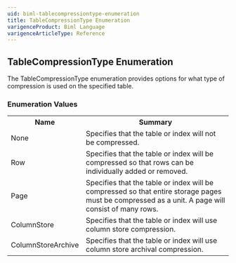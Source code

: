```yaml
---
uid: biml-tablecompressiontype-enumeration
title: TableCompressionType Enumeration
varigenceProduct: Biml Language
varigenceArticleType: Reference
---
```


## TableCompressionType Enumeration<div class="LanguageSummary"><div class ="SummaryItem">The TableCompressionType enumeration provides options for what type of compression is used on the specified table.</div></div><div class="EnumValueGroup">### Enumeration Values<table id="EnumValue" class="MemberList"><tbody><tr><th class="MemberNameColumnHeader">Name</th><th class="MemberSummaryColumnHeader">Summary</th></tr><tr class="cd0"><td class="MemberName">None</td><td class="MemberSummary"><div class ="SummaryItem">Specifies that the table or index will not be compressed.</div></td></tr><tr class="cd1"><td class="MemberName">Row</td><td class="MemberSummary"><div class ="SummaryItem">Specifies that the table or index will be compressed so that rows can be individually added or removed.</div></td></tr><tr class="cd0"><td class="MemberName">Page</td><td class="MemberSummary"><div class ="SummaryItem">Specifies that the table or index will be compressed so that entire storage pages must be compressed as a unit.  A page will consist of many rows.</div></td></tr><tr class="cd1"><td class="MemberName">ColumnStore</td><td class="MemberSummary"><div class ="SummaryItem">Specifies that the table or index will use column store compression.</div></td></tr><tr class="cd0"><td class="MemberName">ColumnStoreArchive</td><td class="MemberSummary"><div class ="SummaryItem">Specifies that the table or index will use column store archival compression.</div></td></tr></tbody></table></div>